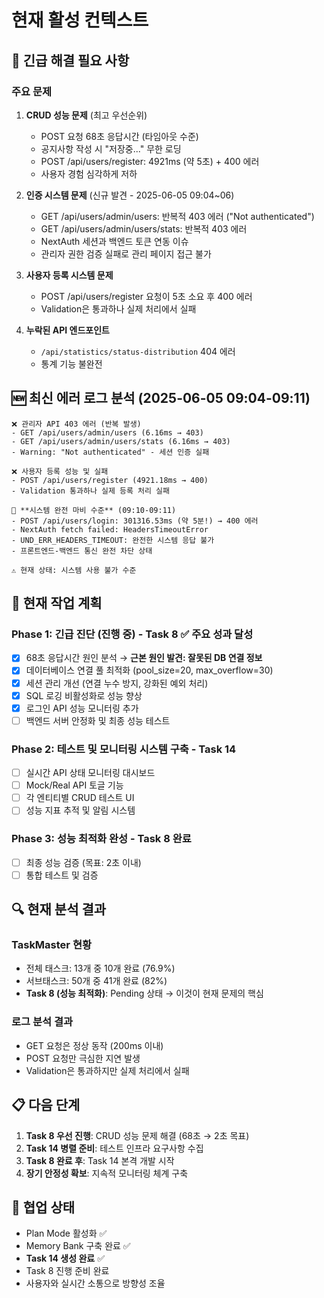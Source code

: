 # 현재 활성 컨텍스트

## 🚨 **긴급 해결 필요 사항**

### **주요 문제**
1. **CRUD 성능 문제** (최고 우선순위)
   - POST 요청 68초 응답시간 (타임아웃 수준)
   - 공지사항 작성 시 "저장중..." 무한 로딩
   - POST /api/users/register: 4921ms (약 5초) + 400 에러
   - 사용자 경험 심각하게 저하

2. **인증 시스템 문제** (신규 발견 - 2025-06-05 09:04~06)
   - GET /api/users/admin/users: 반복적 403 에러 ("Not authenticated")
   - GET /api/users/admin/users/stats: 반복적 403 에러
   - NextAuth 세션과 백엔드 토큰 연동 이슈
   - 관리자 권한 검증 실패로 관리 페이지 접근 불가

3. **사용자 등록 시스템 문제**
   - POST /api/users/register 요청이 5초 소요 후 400 에러
   - Validation은 통과하나 실제 처리에서 실패

4. **누락된 API 엔드포인트**
   - `/api/statistics/status-distribution` 404 에러
   - 통계 기능 불완전

## 🆕 **최신 에러 로그 분석 (2025-06-05 09:04-09:11)**
```
❌ 관리자 API 403 에러 (반복 발생)
- GET /api/users/admin/users (6.16ms → 403)
- GET /api/users/admin/users/stats (6.16ms → 403)
- Warning: "Not authenticated" - 세션 인증 실패

❌ 사용자 등록 성능 및 실패
- POST /api/users/register (4921.18ms → 400)
- Validation 통과하나 실제 등록 처리 실패

🚨 **시스템 완전 마비 수준** (09:10-09:11)
- POST /api/users/login: 301316.53ms (약 5분!) → 400 에러
- NextAuth fetch failed: HeadersTimeoutError
- UND_ERR_HEADERS_TIMEOUT: 완전한 시스템 응답 불가
- 프론트엔드-백엔드 통신 완전 차단 상태

⚠️ 현재 상태: 시스템 사용 불가 수준
```

## 🎯 **현재 작업 계획**

### **Phase 1: 긴급 진단 (진행 중) - Task 8** ✅ **주요 성과 달성**
- [x] 68초 응답시간 원인 분석 → **근본 원인 발견: 잘못된 DB 연결 정보**
- [x] 데이터베이스 연결 풀 최적화 (pool_size=20, max_overflow=30)
- [x] 세션 관리 개선 (연결 누수 방지, 강화된 예외 처리)
- [x] SQL 로깅 비활성화로 성능 향상
- [x] 로그인 API 성능 모니터링 추가
- [ ] 백엔드 서버 안정화 및 최종 성능 테스트

### **Phase 2: 테스트 및 모니터링 시스템 구축 - Task 14**
- [ ] 실시간 API 상태 모니터링 대시보드
- [ ] Mock/Real API 토글 기능
- [ ] 각 엔티티별 CRUD 테스트 UI
- [ ] 성능 지표 추적 및 알림 시스템

### **Phase 3: 성능 최적화 완성 - Task 8 완료**
- [ ] 최종 성능 검증 (목표: 2초 이내)
- [ ] 통합 테스트 및 검증

## 🔍 **현재 분석 결과**

### **TaskMaster 현황**
- 전체 태스크: 13개 중 10개 완료 (76.9%)
- 서브태스크: 50개 중 41개 완료 (82%)
- **Task 8 (성능 최적화)**: Pending 상태 → 이것이 현재 문제의 핵심

### **로그 분석 결과**
- GET 요청은 정상 동작 (200ms 이내)
- POST 요청만 극심한 지연 발생
- Validation은 통과하지만 실제 처리에서 실패

## 📋 **다음 단계**
1. **Task 8 우선 진행**: CRUD 성능 문제 해결 (68초 → 2초 목표)
2. **Task 14 병렬 준비**: 테스트 인프라 요구사항 수집
3. **Task 8 완료 후**: Task 14 본격 개발 시작
4. **장기 안정성 확보**: 지속적 모니터링 체계 구축

## 🤝 **협업 상태**
- Plan Mode 활성화 ✅
- Memory Bank 구축 완료 ✅
- **Task 14 생성 완료** ✅
- Task 8 진행 준비 완료
- 사용자와 실시간 소통으로 방향성 조율 